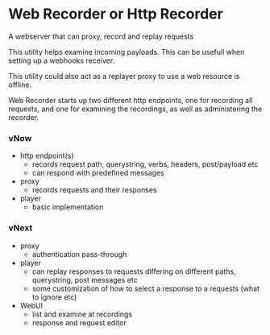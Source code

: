 # Web Recorder or Http Recorder
A webserver that can proxy, record and replay requests

This utility helps examine incoming payloads. This can be usefull when setting up a webhooks receiver.

This utility could also act as a replayer proxy to use a web resource is offline.

Web Recorder starts up two different http endpoints, one for recording all requests, and one for examining the recordings, as well as administering the recorder.

### vNow
- http endpoint(s)
  - records request path, querystring, verbs, headers, post/payload etc
  - can respond with predefined messages
- proxy
  - records requests and their responses
- player
  - basic implementation

### vNext
- proxy
  - authentication pass-through
- player
  - can replay responses to requests differing on different paths, querystring, post messages etc
  - some customization of how to select a response to a requests (what to ignore etc)
- WebUI
  - list and examine at recordings
  - response and request editor

